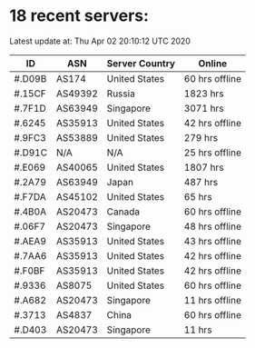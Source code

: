 # 18 recent servers:

Latest update at: Thu Apr 02 20:10:12 UTC 2020

| ID | ASN | Server Country | Online |
| -- | --- | -------------- | ------ |
| #.D09B | AS174 | United States | 60 hrs offline |
| #.15CF | AS49392 | Russia | 1823 hrs |
| #.7F1D | AS63949 | Singapore | 3071 hrs |
| #.6245 | AS35913 | United States | 42 hrs offline |
| #.9FC3 | AS53889 | United States | 279 hrs |
| #.D91C | N/A | N/A | 25 hrs offline |
| #.E069 | AS40065 | United States | 1807 hrs |
| #.2A79 | AS63949 | Japan | 487 hrs |
| #.F7DA | AS45102 | United States | 65 hrs |
| #.4B0A | AS20473 | Canada | 60 hrs offline |
| #.06F7 | AS20473 | Singapore | 48 hrs offline |
| #.AEA9 | AS35913 | United States | 43 hrs offline |
| #.7AA6 | AS35913 | United States | 42 hrs offline |
| #.F0BF | AS35913 | United States | 42 hrs offline |
| #.9336 | AS8075 | United States | 60 hrs offline |
| #.A682 | AS20473 | Singapore | 11 hrs offline |
| #.3713 | AS4837 | China | 60 hrs offline |
| #.D403 | AS20473 | Singapore | 11 hrs |

